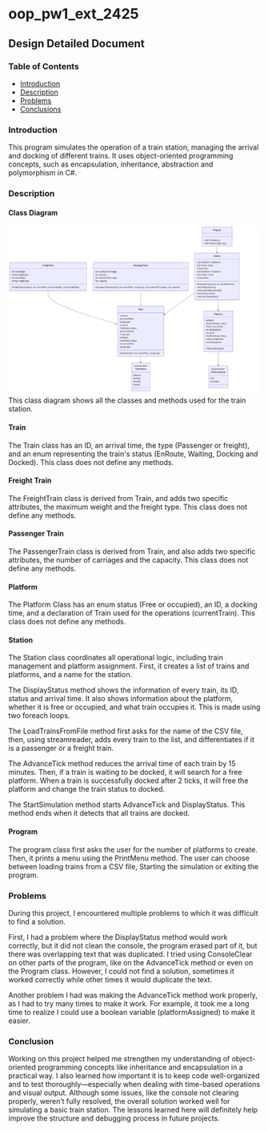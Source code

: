 # oop_pw1_ext_2425

## Design Detailed Document

### Table of Contents
- [Introduction](#Introduction)
- [Description](#Description)
- [Problems](#Problems)
- [Conclusions](#Conclusion)

### Introduction

This program simulates the operation of a train station, managing the arrival and docking of different trains. It uses object-oriented programming concepts, such as encapsulation, inheritance, abstraction and polymorphism in C#.

### Description

#### Class Diagram
![Class Diagram](./ClassDiagram.png)
This class diagram shows all the classes and methods used for the train station.

#### Train
The Train class has an ID, an arrival time, the type (Passenger or freight), and an enum representing the train's status (EnRoute, Waiting, Docking and Docked). This class does not define any methods.

#### Freight Train
The FreightTrain class is derived from Train, and adds two specific attributes, the maximum weight and the freight type. This class does not define any methods.

#### Passenger Train
The PassengerTrain class is derived from Train, and also adds two specific attributes, the number of carriages and the capacity. This class does not define any methods.

#### Platform
The Platform Class has an enum status (Free or occupied), an ID, a docking time, and a declaration of Train used for the operations (currentTrain). This class does not define any methods.

#### Station
The Station class coordinates all operational logic, including train management and platform assignment. First, it creates a list of trains and platforms, and a name for the station.

The DisplayStatus method shows the information of every train, its ID, status and arrival time. It also shows information about the platform, whether it is free or occupied, and what train occupies it. This is made using two foreach loops.

The LoadTrainsFromFile method first asks for the name of the CSV file, then, using streamreader, adds every train to the list, and differentiates if it is a passenger or a freight train.

The AdvanceTick method reduces the arrival time of each train by 15 minutes. Then, if a train is waiting to be docked, it will search for a free platform. When a train is successfully docked after 2 ticks, it will free the platform and change the train status to docked.

The StartSimulation method starts AdvanceTick and DisplayStatus. This method ends when it detects that all trains are docked.

#### Program

The program class first asks the user for the number of platforms to create. Then, it prints a menu using the PrintMenu method. The user can choose between loading trains from a CSV file, Starting the simulation or exiting the program.

### Problems
During this project, I encountered multiple problems to which it was difficult to find a solution.

First, I had a problem where the DisplayStatus method would work correctly, but it did not clean the console, the program erased part of it, but there was overlapping text that was duplicated. I tried using ConsoleClear on other parts of the program, like on the AdvanceTick method or even on the Program class. However, I could not find a solution, sometimes it worked correctly while other times it would duplicate the text.

Another problem I had was making the AdvanceTick method work properly, as I had to try many times to make it work. For example, it took me a long time to realize I could use a boolean variable (platformAssigned) to make it easier.

### Conclusion
Working on this project helped me strengthen my understanding of object-oriented programming concepts like inheritance and encapsulation in a practical way. I also learned how important it is to keep code well-organized and to test thoroughly—especially when dealing with time-based operations and visual output. Although some issues, like the console not clearing properly, weren’t fully resolved, the overall solution worked well for simulating a basic train station. The lessons learned here will definitely help improve the structure and debugging process in future projects.